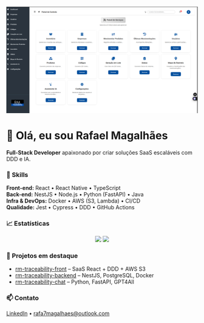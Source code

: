 <!-- Banner -->
<p align="center">
  <img src="https://raw.githubusercontent.com/rafa17magalhaes/rafa17magalhaes/main/banner.png" alt="Banner RM Traceability" width="800"/>
</p>

# 👋 Olá, eu sou Rafael Magalhães  
**Full-Stack Developer** apaixonado por criar soluções SaaS escaláveis com DDD e IA.

### 🚀 Skills
**Front-end:** React • React Native • TypeScript  
**Back-end:** NestJS • Node.js • Python (FastAPI) • Java  
**Infra & DevOps:** Docker • AWS (S3, Lambda) • CI/CD  
**Qualidade:** Jest • Cypress • DDD • GitHub Actions

### 📈 Estatísticas
<p align="center">
  <img src="https://github-readme-stats.vercel.app/api?username=rafa17magalhaes&show_icons=true&theme=dark"/>
  <img src="https://github-readme-stats.vercel.app/api/top-langs/?username=rafa17magalhaes&layout=compact&theme=dark"/>
</p>

### 📂 Projetos em destaque
- [rm-traceability-front](https://github.com/rafa17magalhaes/rm-traceability-front) – SaaS React + DDD + AWS S3  
- [rm-traceability-backend](https://github.com/rafa17magalhaes/rm-traceability-backend) – NestJS, PostgreSQL, Docker  
- [rm-traceability-chat](https://github.com/rafa17magalhaes/rm-traceability-chat) – Python, FastAPI, GPT4All  

### 📫 Contato
[LinkedIn](linkedin.com/in/rafael-magalhães-844759216) • rafa7magalhaes@outlook.com
